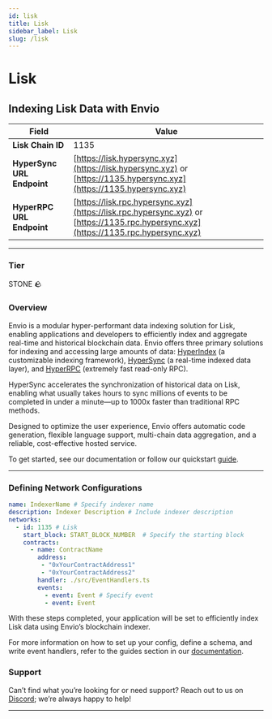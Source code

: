 ```yaml
---
id: lisk
title: Lisk
sidebar_label: Lisk
slug: /lisk
---
```


# Lisk

## Indexing Lisk Data with Envio

| **Field**                     | **Value**                                                                                          |
|-------------------------------|----------------------------------------------------------------------------------------------------|
| **Lisk Chain ID**     | 1135                                                                                            |
| **HyperSync URL Endpoint**    | [https://lisk.hypersync.xyz](https://lisk.hypersync.xyz) or [https://1135.hypersync.xyz](https://1135.hypersync.xyz) |
| **HyperRPC URL Endpoint**     | [https://lisk.rpc.hypersync.xyz](https://lisk.rpc.hypersync.xyz) or [https://1135.rpc.hypersync.xyz](https://1135.rpc.hypersync.xyz) |

---

### Tier

STONE 🪨

### Overview

Envio is a modular hyper-performant data indexing solution for Lisk, enabling applications and developers to efficiently index and aggregate real-time and historical blockchain data. Envio offers three primary solutions for indexing and accessing large amounts of data: [HyperIndex](/docs/HyperIndex/overview) (a customizable indexing framework), [HyperSync](/docs/HyperSync/overview) (a real-time indexed data layer), and [HyperRPC](/docs/HyperRPC/overview-hyperrpc) (extremely fast read-only RPC).

HyperSync accelerates the synchronization of historical data on Lisk, enabling what usually takes hours to sync millions of events to be completed in under a minute—up to 1000x faster than traditional RPC methods.

Designed to optimize the user experience, Envio offers automatic code generation, flexible language support, multi-chain data aggregation, and a reliable, cost-effective hosted service.

To get started, see our documentation or follow our quickstart [guide](/docs/HyperIndex/contract-import).

---

### Defining Network Configurations

```yaml
name: IndexerName # Specify indexer name
description: Indexer Description # Include indexer description
networks:
  - id: 1135 # Lisk  
    start_block: START_BLOCK_NUMBER  # Specify the starting block
    contracts:
      - name: ContractName
        address:
         - "0xYourContractAddress1"
         - "0xYourContractAddress2"
        handler: ./src/EventHandlers.ts
        events:
          - event: Event # Specify event
          - event: Event
```

With these steps completed, your application will be set to efficiently index Lisk data using Envio’s blockchain indexer.

For more information on how to set up your config, define a schema, and write event handlers, refer to the guides section in our [documentation](/docs/HyperIndex/configuration-file).

### Support

Can’t find what you’re looking for or need support? Reach out to us on [Discord](https://discord.com/invite/Q9qt8gZ2fX); we’re always happy to help!

---
